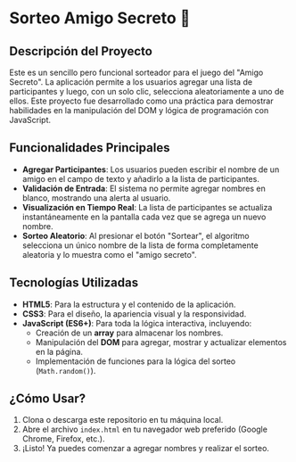# Sorteo Amigo Secreto 🤫

## Descripción del Proyecto

Este es un sencillo pero funcional sorteador para el juego del "Amigo Secreto". La aplicación permite a los usuarios agregar una lista de participantes y luego, con un solo clic, selecciona aleatoriamente a uno de ellos. Este proyecto fue desarrollado como una práctica para demostrar habilidades en la manipulación del DOM y lógica de programación con JavaScript.



## Funcionalidades Principales

* **Agregar Participantes**: Los usuarios pueden escribir el nombre de un amigo en el campo de texto y añadirlo a la lista de participantes.
* **Validación de Entrada**: El sistema no permite agregar nombres en blanco, mostrando una alerta al usuario.
* **Visualización en Tiempo Real**: La lista de participantes se actualiza instantáneamente en la pantalla cada vez que se agrega un nuevo nombre.
* **Sorteo Aleatorio**: Al presionar el botón "Sortear", el algoritmo selecciona un único nombre de la lista de forma completamente aleatoria y lo muestra como el "amigo secreto".

## Tecnologías Utilizadas

* **HTML5**: Para la estructura y el contenido de la aplicación.
* **CSS3**: Para el diseño, la apariencia visual y la responsividad.
* **JavaScript (ES6+)**: Para toda la lógica interactiva, incluyendo:
    * Creación de un **array** para almacenar los nombres.
    * Manipulación del **DOM** para agregar, mostrar y actualizar elementos en la página.
    * Implementación de funciones para la lógica del sorteo (`Math.random()`).

## ¿Cómo Usar?

1.  Clona o descarga este repositorio en tu máquina local.
2.  Abre el archivo `index.html` en tu navegador web preferido (Google Chrome, Firefox, etc.).
3.  ¡Listo! Ya puedes comenzar a agregar nombres y realizar el sorteo.